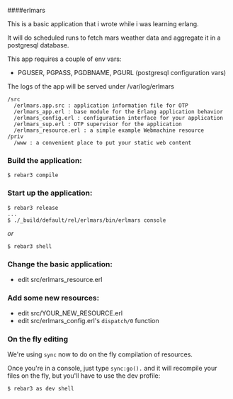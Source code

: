 ####erlmars

This is a basic application that i wrote while i was learning erlang.

It will do scheduled runs to fetch mars weather data and aggregate it in a postgresql database.

This app requires a couple of env vars:

 - PGUSER, PGPASS, PGDBNAME, PGURL (postgresql configuration vars)

The logs of the app will be served under /var/log/erlmars


```
/src
  /erlmars.app.src : application information file for OTP
  /erlmars_app.erl : base module for the Erlang application behavior
  /erlmars_config.erl : configuration interface for your application
  /erlmars_sup.erl : OTP supervisor for the application
  /erlmars_resource.erl : a simple example Webmachine resource
/priv
  /www : a convenient place to put your static web content
```


### Build the application:

```
$ rebar3 compile
```

### Start up the application:
```
$ rebar3 release
...
$ ./_build/default/rel/erlmars/bin/erlmars console
```

*or*

```
$ rebar3 shell
```

### Change the basic application:
* edit src/erlmars_resource.erl

### Add some new resources:
* edit src/YOUR_NEW_RESOURCE.erl
* edit src/erlmars_config.erl's `dispatch/0` function

### On the fly editing

We're using `sync` now to do on the fly compilation of resources.

Once you're in a console, just type `sync:go().` and it will recompile
your files on the fly, but you'll have to use the dev profile:

```
$ rebar3 as dev shell
```
